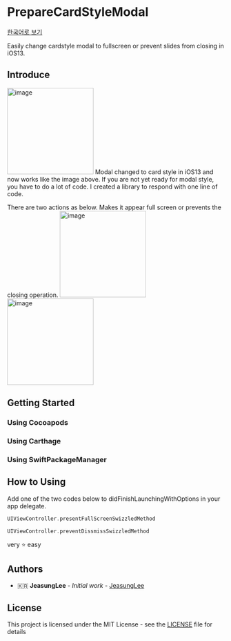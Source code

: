 # PrepareCardStyleModal
[한국어로 보기](https://github.com/JeaSungLEE/PrepareCardStyleModal/blob/master/READMEKR.md)

Easily change cardstyle modal to fullscreen or prevent slides from closing in iOS13.

## Introduce
<img width="200" alt="image" src="https://github.com/JeaSungLEE/PrepareCardStyleModal/blob/master/Images/origin.gif">
Modal changed to card style in iOS13 and now works like the image above.
If you are not yet ready for modal style, you have to do a lot of code.
I created a library to respond with one line of code.

There are two actions as below.
Makes it appear full screen or prevents the closing operation.
<img width="200" alt="image" src="https://github.com/JeaSungLEE/PrepareCardStyleModal/blob/master/Images/fullscreen.gif">
<img width="200" alt="image" src="https://github.com/JeaSungLEE/PrepareCardStyleModal/blob/master/Images/preventslide.gif">

## Getting Started
### Using Cocoapods
### Using Carthage
### Using SwiftPackageManager

## How to Using
Add one of the two codes below to didFinishLaunchingWithOptions in your app delegate.
```swift
UIViewController.presentFullScreenSwizzledMethod
```
```swift
UIViewController.preventDissmissSwizzledMethod
```
very ⭐️ easy

## Authors

* 🇰🇷 **JeasungLee** - *Initial work* - [JeasungLee](https://github.com/JeaSungLEE)

## License

This project is licensed under the MIT License - see the [LICENSE](LICENSE) file for details
